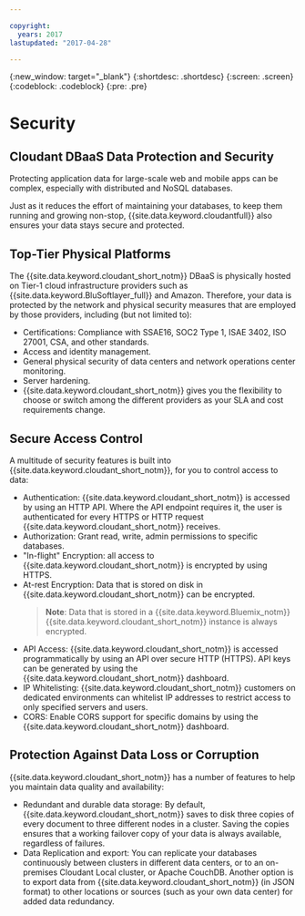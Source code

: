 ```yaml
---

copyright:
  years: 2017
lastupdated: "2017-04-28"

---
```


{:new_window: target="_blank"}
{:shortdesc: .shortdesc}
{:screen: .screen}
{:codeblock: .codeblock}
{:pre: .pre}

<!-- Acrolinx: 2017-04-28 -->

# Security

## Cloudant DBaaS Data Protection and Security

Protecting application data for large-scale web and mobile apps can be complex,
especially with distributed and NoSQL databases.

Just as it reduces the effort of maintaining your databases,
to keep them running and growing non-stop,
{{site.data.keyword.cloudantfull}} also ensures your data stays secure and protected.

## Top-Tier Physical Platforms

The {{site.data.keyword.cloudant_short_notm}} DBaaS is
physically hosted on Tier-1 cloud infrastructure providers such as
{{site.data.keyword.BluSoftlayer_full}} and Amazon.
Therefore,
your data is protected by the network and physical security measures that are employed by those providers,
including (but not limited to):

-   Certifications: Compliance with SSAE16, SOC2 Type 1, ISAE 3402, ISO 27001, CSA, and other standards.
-   Access and identity management.
-   General physical security of data centers and network operations center monitoring.
-   Server hardening.
-   {{site.data.keyword.cloudant_short_notm}} gives you the flexibility to
    choose or switch among the different providers
    as your SLA and cost requirements change.

## Secure Access Control

A multitude of security features is built into
{{site.data.keyword.cloudant_short_notm}},
for you to control access to data:

-	Authentication: {{site.data.keyword.cloudant_short_notm}} is accessed
    by using an HTTP API.
    Where the API endpoint requires it,
    the user is authenticated for every HTTPS or HTTP request
    {{site.data.keyword.cloudant_short_notm}} receives.
-	Authorization: Grant read,
    write,
    admin permissions to specific databases.
-	"In-flight" Encryption: all access to
    {{site.data.keyword.cloudant_short_notm}} is encrypted by using HTTPS.
-	At-rest Encryption: Data that is stored on disk in
    {{site.data.keyword.cloudant_short_notm}} can be encrypted.
    >   **Note**: Data that is stored in a {{site.data.keyword.Bluemix_notm}} {{site.data.keyword.cloudant_short_notm}} instance is always encrypted.
-	API Access: {{site.data.keyword.cloudant_short_notm}} is accessed programmatically
    by using an API over secure HTTP (HTTPS).
    API keys can be generated by using
    the {{site.data.keyword.cloudant_short_notm}} dashboard.
-	IP Whitelisting: {{site.data.keyword.cloudant_short_notm}} customers on dedicated environments
    can whitelist IP addresses to restrict access to only specified servers and users.
-	CORS: Enable CORS support for specific domains by using the
    {{site.data.keyword.cloudant_short_notm}} dashboard.

## Protection Against Data Loss or Corruption

{{site.data.keyword.cloudant_short_notm}} has a number of features
to help you maintain data quality and availability:

-	Redundant and durable data storage: By default,
    {{site.data.keyword.cloudant_short_notm}} saves to disk three copies
    of every document to three different nodes in a cluster.
    Saving the copies ensures that a working failover copy of your data
    is always available,
    regardless of failures.
-	Data Replication and export: You can replicate your databases continuously
    between clusters in different data centers,
    or to an on-premises Cloudant Local cluster,
    or Apache CouchDB.
    Another option is to export data from
    {{site.data.keyword.cloudant_short_notm}} (in JSON format)
    to other locations or sources (such as your own data center)
    for added data redundancy.
